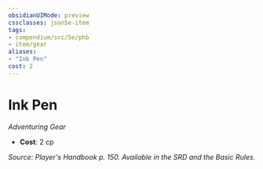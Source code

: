 ```yaml
---
obsidianUIMode: preview
cssclasses: json5e-item
tags:
- compendium/src/5e/phb
- item/gear
aliases: 
- "Ink Pen"
cost: 2
---
```

# Ink Pen
*Adventuring Gear*  

- **Cost**: 2 cp

*Source: Player's Handbook p. 150. Available in the SRD and the Basic Rules.*